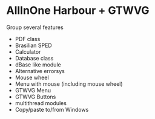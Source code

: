 # AllInOne Harbour + GTWVG

Group several features

- PDF class
- Brasilian SPED
- Calculator
- Database class
- dBase like module
- Alternative errorsys
- Mouse wheel
- Menu with mouse (including mouse wheel)
- GTWVG Menu
- GTWVG Buttons
- multithread modules
- Copy/paste to/from Windows

